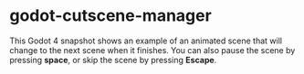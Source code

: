 # godot-cutscene-manager
This Godot 4 snapshot shows an example of an animated scene that will change to the next scene when it finishes. You can also pause the scene by pressing **space**, or skip the scene by pressing **Escape**.

